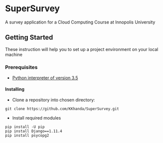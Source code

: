 # SuperSurvey
A survey application for a Cloud Computing Course at Innopolis University
## Getting Started
These instruction will help you to set up a project environment on your local machine
### Prerequisites
* [Python interpreter of version 3.5](https://www.python.org/downloads/release/python-354/)
#### Installing
* Clone a repository into chosen directory:
```
git clone https://github.com/KKhanda/SuperSurvey.git
```
* Install required modules
```
pip install -U pip
pip install Django==1.11.4
pip install psycopg2
```
